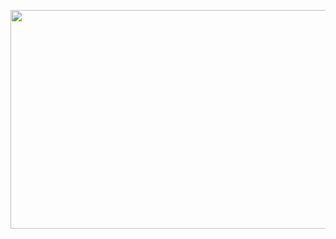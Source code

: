 
<p align="center">
  <img width="650" height="350" src="https://media1.tenor.com/m/CbGdXg4-eEMAAAAd/ninjago-ninjago-cole.gif">
</p>

